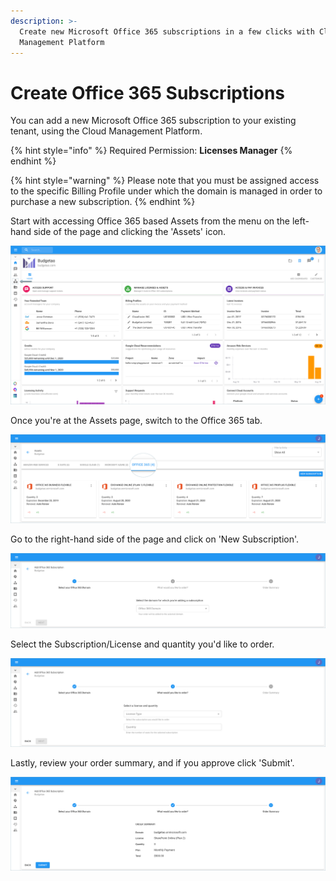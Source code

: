 ```yaml
---
description: >-
  Create new Microsoft Office 365 subscriptions in a few clicks with Cloud
  Management Platform
---
```


# Create Office 365 Subscriptions

You can add a new Microsoft Office 365 subscription to your existing tenant, using the Cloud Management Platform.

{% hint style="info" %}
Required Permission: **Licenses Manager**
{% endhint %}

{% hint style="warning" %}
Please note that you must be assigned access to the specific Billing Profile under which the domain is managed in order to purchase a new subscription.
{% endhint %}

Start with accessing Office 365 based Assets from the menu on the left-hand side of the page and clicking the 'Assets' icon.

![](.gitbook/assets/assets-icon.png)

Once you're at the Assets page, switch to the Office 365 tab.

![](.gitbook/assets/office-365-tab1.png)

Go to the right-hand side of the page and click on 'New Subscription'.

![](.gitbook/assets/office-new-subscription.png)

Select the Subscription/License and quantity you'd like to order.

![](.gitbook/assets/office-365-license-type.png)

Lastly, review your order summary, and if you approve click 'Submit'.

![](.gitbook/assets/office-submit.png)

